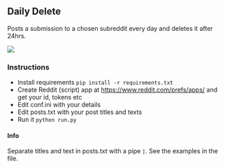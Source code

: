 ## Daily Delete

Posts a submission to a chosen subreddit every day and deletes it after 24hrs.

![](https://github.com/impshum/daily-delete/blob/master/screenshot.jpg?raw=true)

### Instructions

- Install requirements ```pip install -r requirements.txt```
- Create Reddit (script) app at https://www.reddit.com/prefs/apps/ and get your id, tokens etc
- Edit conf.ini with your details
- Edit posts.txt with your post titles and texts
- Run it ```python run.py```

#### Info

Separate titles and text in posts.txt with a pipe ```|```. See the examples in the file.
